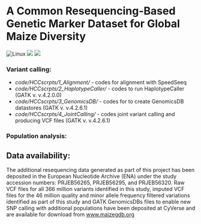 
#  **A Common Resequencing-Based Genetic Marker Dataset for Global Maize Diversity**
![Linux](https://img.shields.io/badge/Linux-FCC624?style=for-the-badge&logo=linux&logoColor=black)
![](https://img.shields.io/badge/shell_script-%23121011.svg?style=for-the-badge&logo=gnu-bash&logoColor=white)
![](https://img.shields.io/badge/r-%23276DC3.svg?style=for-the-badge&logo=r&logoColor=white)
  ### Variant calling: 
 * *code/HCCscrpts/1_Alignment/* - codes for alignment with SpeedSeeq
 * *code/HCCscrpts/2_HaplotypeCaller/* - codes to run HaplotypeCaller (GATK v. v.4.2.0.0)
 * *code/HCCscrpts/3_GenomicsDB/* - codes for to create  GenomicsDB datastores (GATK v. v.4.2.6.1)
 * *code/HCCscrpts/4_JointCalling/* - codes joint variant calling and producing VCF files (GATK v. v.4.2.6.1)

    
  ### Population analysis:
  
  ## Data availability:
The additional resequencing data generated as part of this project has been deposited in the European Nucleotide
Archive (ENA) under the study accession numbers: PRJEB56265, PRJEB56295, and PRJEB56320. Raw VCF files
for all 366 million variants identified in this study, imputed VCF files for the 46 million quality and minor allele
frequency filtered variations identified as part of this study and GATK GenomicsDBs files to enable new SNP calling
with additional populations have been deposited at CyVerse and are available for download from www.maizegdb.org
